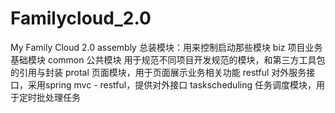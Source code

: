 # Familycloud_2.0
My Family Cloud 2.0
assembly 总装模块：用来控制启动那些模块
biz 项目业务基础模块
common 公共模块  用于规范不同项目开发规范的模块，和第三方工具包的引用与封装
protal 页面模块，用于页面展示业务相关功能
restful 对外服务接口，采用spring mvc - restful，提供对外接口
taskscheduling 任务调度模块，用于定时批处理任务
